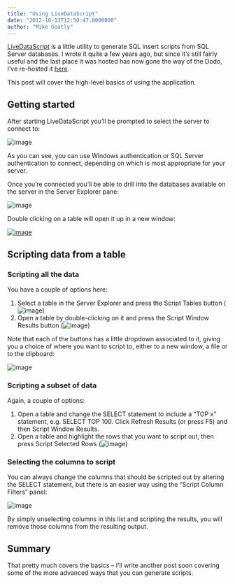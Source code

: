 ```yaml
---
title: "Using LiveDataScript"
date: "2012-10-13T12:50:47.0000000"
author: "Mike Goatly"
---
```

[LiveDataScript](http://www.goatly.net/downloads/livedatascript) is a little utility to generate SQL insert scripts from SQL Server databases\. I wrote it quite a few years ago\, but since it’s still fairly useful and the last place it was hosted has now gone the way of the Dodo\, I’ve re\-hosted it [here](http://www.goatly.net/downloads/livedatascript)\.

This post will cover the high\-level basics of using the application\.

## Getting started

After starting LiveDataScript you’ll be prompted to select the server to connect to:

![image](/Media/Default/Windows-Live-Writer/Using-LiveDataScript_D665/image_9039348c-b48b-4540-9d5b-d9f2c4e24909.png)

As you can see\, you can use Windows authentication or SQL Server authentication to connect\, depending on which is most appropriate for your server\.

Once you’re connected you’ll be able to drill into the databases available on the server in the Server Explorer pane:

![image](/Media/Default/Windows-Live-Writer/Using-LiveDataScript_D665/image_46e95ce8-5a02-4965-b9f8-4d671edc574b.png)

Double clicking on a table will open it up in a new window:

[![image](/Media/Default/Windows-Live-Writer/Using-LiveDataScript_D665/image_thumb.png)](/Media/Default/Windows-Live-Writer/Using-LiveDataScript_D665/image_7.png)

## Scripting data from a table

### Scripting all the data

You have a couple of options here:

1. Select a table in the Server Explorer and press the Script Tables button \(![image](/Media/Default/Windows-Live-Writer/Using-LiveDataScript_D665/image_4068c484-ff2e-417e-8a4e-a42de9b23291.png)\)
1. Open a table by double\-clicking on it and press the Script Window Results button \(![image](/Media/Default/Windows-Live-Writer/Using-LiveDataScript_D665/image_dcd7957b-8977-4e2e-bfb2-e8ab5ed91b40.png)\)

Note that each of the buttons has a little dropdown associated to it\, giving you a choice of where you want to script to\, either to a new window\, a file or to the clipboard:

![image](/Media/Default/Windows-Live-Writer/Using-LiveDataScript_D665/image_9ff29d4a-e060-4d6a-83ae-db2f95211208.png)

### Scripting a subset of data

Again\, a couple of options:

1. Open a table and change the SELECT statement to include a “TOP x” statement\, e\.g\. SELECT TOP 100\. Click Refresh Results \(or press F5\) and then Script Window Results\.
1. Open a table and highlight the rows that you want to script out\, then press Script Selected Rows \(![image](/Media/Default/Windows-Live-Writer/Using-LiveDataScript_D665/image_9ce12f32-944a-475c-acc2-7481bda5a57b.png)\)

### Selecting the columns to script

You can always change the columns that should be scripted out by altering the SELECT statement\, but there is an easier way using the “Script Column Filters” panel:

![image](/Media/Default/Windows-Live-Writer/Using-LiveDataScript_D665/image_6499085d-74d1-448d-96f3-8c094a15051f.png)

By simply unselecting columns in this list and scripting the results\, you will remove those columns from the resulting output\.

## Summary

That pretty much covers the basics – I’ll write another post soon covering some of the more advanced ways that you can generate scripts\.

